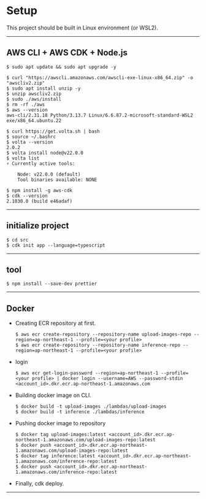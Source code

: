 # Setup

This project should be built in Linux environment (or WSL2).

---

## AWS CLI + AWS CDK + Node.js

```
$ sudo apt update && sudo apt upgrade -y
```

```
$ curl "https://awscli.amazonaws.com/awscli-exe-linux-x86_64.zip" -o "awscliv2.zip"
$ sudo apt install unzip -y
$ unzip awscliv2.zip
$ sudo ./aws/install
$ rm -rf ./aws
$ aws --version
aws-cli/2.31.18 Python/3.13.7 Linux/6.6.87.2-microsoft-standard-WSL2 exe/x86_64.ubuntu.22
```

```
$ curl https://get.volta.sh | bash
$ source ~/.bashrc
$ volta --version
2.0.2
$ volta install node@v22.0.0
$ volta list
⚡️ Currently active tools:

    Node: v22.0.0 (default)
    Tool binaries available: NONE
```

```
$ npm install -g aws-cdk
$ cdk --version
2.1030.0 (build e46adaf)
```

---

## initialize project

```
$ cd src
$ cdk init app --language=typescript
```

---

## tool

```
$ npm install --save-dev prettier
```

---

## Docker

* Creating ECR repository at first.
    ```
    $ aws ecr create-repository --repository-name upload-images-repo --region=ap-northeast-1 --profile=<your profile>
    $ aws ecr create-repository --repository-name inference-repo --region=ap-northeast-1 --profile=<your profile>
    ```
* login
    ```
    $ aws ecr get-login-password --region=ap-northeast-1 --profile=<your profile> | docker login --username=AWS --password-stdin <account_id>.dkr.ecr.ap-northeast-1.amazonaws.com
    ```
* Building docker image on CLI.
    ```
    $ docker build -t upload-images ./lambdas/upload-images
    $ docker build -t inference ./lambdas/inference
    ```
* Pushing docker image to repository
    ```
    $ docker tag upload-images:latest <account_id>.dkr.ecr.ap-northeast-1.amazonaws.com/upload-images-repo:latest
    $ docker push <account_id>.dkr.ecr.ap-northeast-1.amazonaws.com/upload-images-repo:latest
    $ docker tag inference:latest <account_id>.dkr.ecr.ap-northeast-1.amazonaws.com/inference-repo:latest
    $ docker push <account_id>.dkr.ecr.ap-northeast-1.amazonaws.com/inference-repo:latest
    ```
* Finally, cdk deploy. 


---
